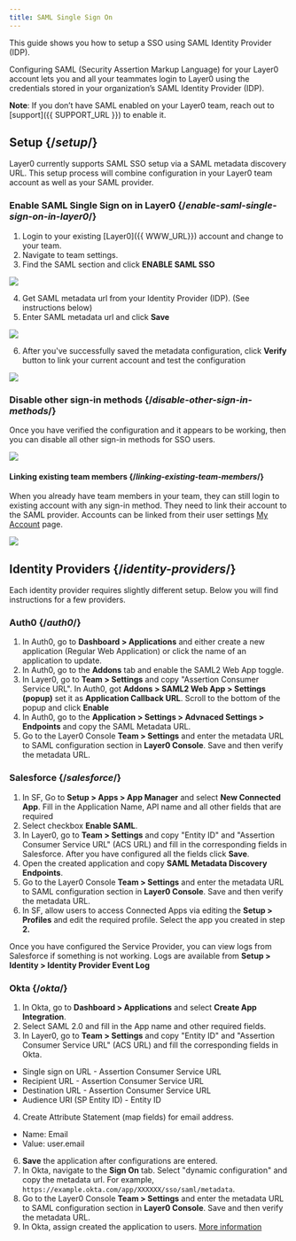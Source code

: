 ```yaml
---
title: SAML Single Sign On
---
```


This guide shows you how to setup a SSO using SAML Identity Provider (IDP).

Configuring SAML (Security Assertion Markup Language) for your Layer0 account lets you and all your teammates login to Layer0 using the credentials stored in your organization’s SAML Identity Provider (IDP).

**Note**: If you don’t have SAML enabled on your Layer0 team, reach out to [support]({{ SUPPORT_URL }}) to enable it.

## Setup {/*setup*/}

Layer0 currently supports SAML SSO setup via a SAML metadata discovery URL. This setup process will combine configuration in your Layer0 team account as well as your SAML provider.

### Enable SAML Single Sign on in Layer0 {/*enable-saml-single-sign-on-in-layer0*/}

1. Login to your existing [Layer0]({{ WWW_URL}}) account and change to your team.
2. Navigate to team settings.
3. Find the SAML section and click **ENABLE SAML SSO**

![](/images/saml/saml1.jpg)

4. Get SAML metadata url from your Identity Provider (IDP). (See instructions below)
5. Enter SAML metadata url and click **Save**

![](/images/saml/saml3.jpg)

6. After you've successfully saved the metadata configuration, click **Verify** button to link your current account and test the configuration

![](/images/saml/saml4.jpg)

### Disable other sign-in methods {/*disable-other-sign-in-methods*/}

Once you have verified the configuration and it appears to be working, then you can disable all other sign-in methods for SSO users.

![](/images/saml/saml5.jpg)

#### Linking existing team members {/*linking-existing-team-members*/}

When you already have team members in your team, they can still login to existing account with any sign-in method. They need to link their account to the SAML provider. Accounts can be linked from their user settings [My Account](https://app.layer0.co/account) page.

![](/images/saml/saml6.jpg)

## Identity Providers {/*identity-providers*/}

Each identity provider requires slightly different setup. Below you will find instructions for a few providers.

### Auth0 {/*auth0*/}

1. In Auth0, go to **Dashboard > Applications** and either create a new application (Regular Web Application) or click the name of an application to update.
2. In Auth0, go to the **Addons** tab and enable the SAML2 Web App toggle.
3. In Layer0, go to **Team > Settings** and copy "Assertion Consumer Service URL". In Auth0, got **Addons > SAML2 Web App > Settings (popup)** set it as **Application Callback URL**. Scroll to the bottom of the popup and click **Enable**
4. In Auth0, go to the **Application > Settings > Advnaced Settings > Endpoints** and copy the SAML Metadata URL.
5. Go to the Layer0 Console **Team > Settings** and enter the metadata URL to SAML configuration section in **Layer0 Console**. Save and then verify the metadata URL.

### Salesforce {/*salesforce*/}

1. In SF, Go to **Setup > Apps > App Manager** and select **New Connected App**. Fill in the Application Name, API name and all other fields that are required
2. Select checkbox **Enable SAML**.
3. In Layer0, go to **Team > Settings** and copy "Entity ID" and "Assertion Consumer Service URL" (ACS URL) and fill in the corresponding fields in Salesforce. After you have configured all the fields click **Save**.
4. Open the created application and copy **SAML Metadata Discovery Endpoints**.
5. Go to the Layer0 Console **Team > Settings** and enter the metadata URL to SAML configuration section in **Layer0 Console**. Save and then verify the metadata URL.
6. In SF, allow users to access Connected Apps via editing the **Setup > Profiles** and edit the required profile. Select the app you created in step **2.**

Once you have configured the Service Provider, you can view logs from Salesforce if something is not working. Logs are available from **Setup > Identity > Identity Provider Event Log**

### Okta {/*okta*/}

1. In Okta, go to **Dashboard > Applications** and select **Create App Integration**.
2. Select SAML 2.0 and fill in the App name and other required fields.
3. In Layer0, go to **Team > Settings** and copy "Entity ID" and "Assertion Consumer Service URL" (ACS URL) and fill the corresponding fields in Okta.

- Single sign on URL - Assertion Consumer Service URL
- Recipient URL - Assertion Consumer Service URL
- Destination URL - Assertion Consumer Service URL
- Audience URI (SP Entity ID) - Entity ID

4. Create Attribute Statement (map fields) for email address.

- Name: Email
- Value: user.email

6. **Save** the application after configurations are entered.
7. In Okta, navigate to the **Sign On** tab. Select "dynamic configuration" and copy the metadata url. For example, `https://example.okta.com/app/XXXXXX/sso/saml/metadata`.
8. Go to the Layer0 Console **Team > Settings** and enter the metadata URL to SAML configuration section in **Layer0 Console**. Save and then verify the metadata URL.
9. In Okta, assign created the application to users. [More information](https://help.okta.com/en/prod/Content/Topics/users-groups-profiles/usgp-assign-apps.htm)

